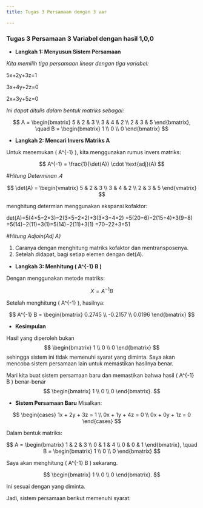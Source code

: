 ```yaml
---
title: Tugas 3 Persamaan dengan 3 var

---
```


### **Tugas 3 Persamaan 3 Variabel dengan hasil 1,0,0** 
- **Langkah 1: Menyusun Sistem Persamaan**

*Kita memilih tiga persamaan linear dengan tiga variabel:*

5x+2y+3z=1

3x+4y+2z=0

2x+3y+5z=0
 
*Ini dapat ditulis dalam bentuk matriks sebagai:*

$$
A =
\begin{bmatrix}
5 & 2 & 3 \\
3 & 4 & 2 \\
2 & 3 & 5
\end{bmatrix}, \quad
B =
\begin{bmatrix}
1 \\
0 \\
0
\end{bmatrix}
$$

- **Langkah 2: Mencari Invers Matriks A**

Untuk menemukan \( A^{-1} \), kita menggunakan rumus invers matriks:

$$
A^{-1} = \frac{1}{\det(A)} \cdot \text{adj}(A)
$$

#*Hitung Determinan 𝐴*

$$
\det(A) =
\begin{vmatrix} 
5 & 2 & 3 \\ 
3 & 4 & 2 \\ 
2 & 3 & 5 
\end{vmatrix}
$$

menghitung determian menggunakan ekspansi kofaktor:

det(A)=5(4×5−2×3)−2(3×5−2×2)+3(3×3−4×2)
=5(20−6)−2(15−4)+3(9−8)
=5(14)−2(11)+3(1)=5(14)−2(11)+3(1)
=70−22+3=51

#*Hitung Adjoin(Adj A)*
1. Caranya dengan menghitung matriks kofaktor dan mentransposenya.
2. Setelah didapat, bagi setiap elemen dengan 
det(𝐴).

- **Langkah 3: Menhitung \( A^{-1} B \)**

Dengan menggunakan metode matriks:

$$
X = A^{-1} B
$$

Setelah menghitung \( A^{-1} \), hasilnya:

$$
A^{-1} B =
\begin{bmatrix} 
0.2745 \\ 
-0.2157 \\ 
0.0196 
\end{bmatrix}
$$

- **Kesimpulan**

Hasil yang diperoleh bukan 
$$
\begin{bmatrix} 
1 \\ 
0 \\ 
0 
\end{bmatrix}
$$
sehingga sistem ini tidak memenuhi syarat yang diminta. Saya akan mencoba sistem persamaan lain untuk memastikan hasilnya benar.

Mari kita buat sistem persamaan baru dan memastikan bahwa hasil \( A^{-1} B \) benar-benar
$$
\begin{bmatrix} 
1 \\ 
0 \\ 
0 
\end{bmatrix}.
$$

- **Sistem Persamaan Baru**
Misalkan:

$$
\begin{cases} 
1x + 2y + 3z = 1 \\ 
0x + 1y + 4z = 0 \\ 
0x + 0y + 1z = 0 
\end{cases}
$$

Dalam bentuk matriks:

$$
A =
\begin{bmatrix} 
1 & 2 & 3 \\ 
0 & 1 & 4 \\ 
0 & 0 & 1 
\end{bmatrix}, \quad
B =
\begin{bmatrix} 
1 \\ 
0 \\ 
0 
\end{bmatrix}
$$

Saya akan menghitung \( A^{-1} B \) sekarang.

$$
\begin{bmatrix} 
1 \\ 
0 \\ 
0 
\end{bmatrix}.
$$

Ini sesuai dengan yang diminta.

Jadi, sistem persamaan berikut memenuhi syarat:
